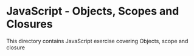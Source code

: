 # JavaScript - Objects, Scopes and Closures
This directory contains JavaScript exercise covering Objects, scope and closure
